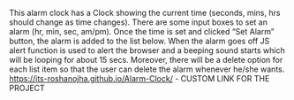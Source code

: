 This alarm clock has a Clock showing the current time (seconds, mins, hrs should change as time changes). There are some input boxes to set an alarm (hr, min, sec, am/pm). Once the time is set and clicked “Set Alarm” button, the alarm is added to the list below. When the alarm goes off JS alert function is used to alert the browser and a beeping sound starts which will be looping for about 15 secs. Moreover, there will be a delete option for each list item so that the user can delete the alarm whenever he/she wants. https://its-roshanojha.github.io/Alarm-Clock/ - CUSTOM LINK FOR THE PROJECT
